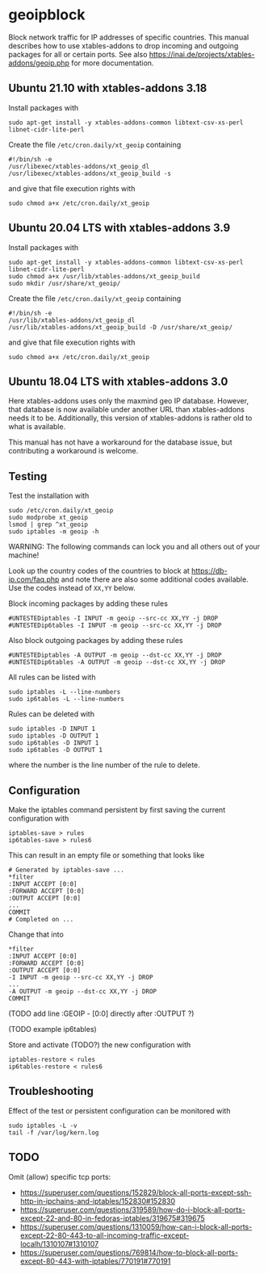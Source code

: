 # geoipblock

Block network traffic for IP addresses of specific countries. This manual
describes how to use xtables-addons to drop incoming and outgoing packages for
all or certain ports. See also
https://inai.de/projects/xtables-addons/geoip.php for more documentation.

## Ubuntu 21.10 with xtables-addons 3.18

Install packages with

    sudo apt-get install -y xtables-addons-common libtext-csv-xs-perl libnet-cidr-lite-perl

Create the file `/etc/cron.daily/xt_geoip` containing

    #!/bin/sh -e
    /usr/libexec/xtables-addons/xt_geoip_dl
    /usr/libexec/xtables-addons/xt_geoip_build -s

and give that file execution rights with

    sudo chmod a+x /etc/cron.daily/xt_geoip

## Ubuntu 20.04 LTS with xtables-addons 3.9

Install packages with

    sudo apt-get install -y xtables-addons-common libtext-csv-xs-perl libnet-cidr-lite-perl
    sudo chmod a+x /usr/lib/xtables-addons/xt_geoip_build
    sudo mkdir /usr/share/xt_geoip/

Create the file `/etc/cron.daily/xt_geoip` containing

    #!/bin/sh -e
    /usr/lib/xtables-addons/xt_geoip_dl
    /usr/lib/xtables-addons/xt_geoip_build -D /usr/share/xt_geoip/

and give that file execution rights with

    sudo chmod a+x /etc/cron.daily/xt_geoip

## Ubuntu 18.04 LTS with xtables-addons 3.0

Here xtables-addons uses only the maxmind geo IP database. However, that
database is now available under another URL than xtables-addons needs it to be.
Additionally, this version of xtables-addons is rather old to what is available.

This manual has not have a workaround for the database issue, but contributing
a workaround is welcome.

## Testing

Test the installation with

    sudo /etc/cron.daily/xt_geoip
    sudo modprobe xt_geoip
    lsmod | grep ^xt_geoip
    sudo iptables -m geoip -h

WARNING: The following commands can lock you and all others out of your machine!

Look up the country codes of the countries to block at https://db-ip.com/faq.php
and note there are also some additional codes available. Use the codes instead
of `XX,YY` below.

Block incoming packages by adding these rules

    #UNTESTEDiptables -I INPUT -m geoip --src-cc XX,YY -j DROP
    #UNTESTEDip6tables -I INPUT -m geoip --src-cc XX,YY -j DROP

Also block outgoing packages by adding these rules

    #UNTESTEDiptables -A OUTPUT -m geoip --dst-cc XX,YY -j DROP
    #UNTESTEDip6tables -A OUTPUT -m geoip --dst-cc XX,YY -j DROP

All rules can be listed with

    sudo iptables -L --line-numbers
    sudo ip6tables -L --line-numbers

Rules can be deleted with

    sudo iptables -D INPUT 1
    sudo iptables -D OUTPUT 1
    sudo ip6tables -D INPUT 1
    sudo ip6tables -D OUTPUT 1

where the number is the line number of the rule to delete.    

## Configuration

Make the iptables command persistent by first saving the current configuration
with

    iptables-save > rules
    ip6tables-save > rules6

This can result in an empty file or something that looks like

    # Generated by iptables-save ...
    *filter
    :INPUT ACCEPT [0:0]
    :FORWARD ACCEPT [0:0]
    :OUTPUT ACCEPT [0:0]
    ...
    COMMIT
    # Completed on ...

Change that into

    *filter
    :INPUT ACCEPT [0:0]
    :FORWARD ACCEPT [0:0]
    :OUTPUT ACCEPT [0:0]
    -I INPUT -m geoip --src-cc XX,YY -j DROP
    ...
    -A OUTPUT -m geoip --dst-cc XX,YY -j DROP
    COMMIT

(TODO add line :GEOIP - [0:0] directly after :OUTPUT ?)

(TODO example ip6tables)

Store and activate (TODO?) the new configuration with

    iptables-restore < rules
    ip6tables-restore < rules6

## Troubleshooting

Effect of the test or persistent configuration can be monitored with

    sudo iptables -L -v
    tail -f /var/log/kern.log 

## TODO

Omit (allow) specific tcp ports:
- https://superuser.com/questions/152829/block-all-ports-except-ssh-http-in-ipchains-and-iptables/152830#152830
- https://superuser.com/questions/319589/how-do-i-block-all-ports-except-22-and-80-in-fedoras-iptables/319675#319675
- https://superuser.com/questions/1310059/how-can-i-block-all-ports-except-22-80-443-to-all-incoming-traffic-except-localh/1310107#1310107
- https://superuser.com/questions/769814/how-to-block-all-ports-except-80-443-with-iptables/770191#770191
